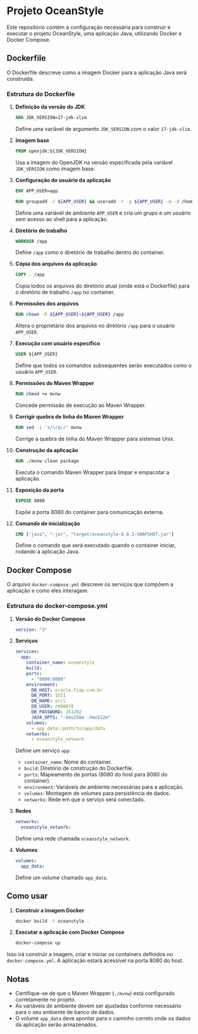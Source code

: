 # Projeto OceanStyle

Este repositório contém a configuração necessária para construir e executar o projeto OceanStyle, uma aplicação Java, utilizando Docker e Docker Compose.

## Dockerfile

O Dockerfile descreve como a imagem Docker para a aplicação Java será construída.

### Estrutura do Dockerfile

1. **Definição da versão do JDK**

   ```Dockerfile
   ARG JDK_VERSION=17-jdk-slim
   ```

   Define uma variável de argumento `JDK_VERSION` com o valor `17-jdk-slim`.

2. **Imagem base**

   ```Dockerfile
   FROM openjdk:${JDK_VERSION}
   ```

   Usa a imagem do OpenJDK na versão especificada pela variável `JDK_VERSION` como imagem base.

3. **Configuração do usuário da aplicação**

   ```Dockerfile
   ENV APP_USER=app

   RUN groupadd -r ${APP_USER} && useradd -r -g ${APP_USER} -m -d /home/${APP_USER} -s /sbin/nologin ${APP_USER}
   ```

   Define uma variável de ambiente `APP_USER` e cria um grupo e um usuário sem acesso ao shell para a aplicação.

4. **Diretório de trabalho**

   ```Dockerfile
   WORKDIR /app
   ```

   Define `/app` como o diretório de trabalho dentro do container.

5. **Cópia dos arquivos da aplicação**

   ```Dockerfile
   COPY . /app
   ```

   Copia todos os arquivos do diretório atual (onde está o Dockerfile) para o diretório de trabalho `/app` no container.

6. **Permissões dos arquivos**

   ```Dockerfile
   RUN chown -R ${APP_USER}:${APP_USER} /app
   ```

   Altera o proprietário dos arquivos no diretório `/app` para o usuário `APP_USER`.

7. **Execução com usuário específico**

   ```Dockerfile
   USER ${APP_USER}
   ```

   Define que todos os comandos subsequentes serão executados como o usuário `APP_USER`.

8. **Permissões do Maven Wrapper**

   ```Dockerfile
   RUN chmod +x mvnw
   ```

   Concede permissão de execução ao Maven Wrapper.

9. **Corrigir quebra de linha do Maven Wrapper**

   ```Dockerfile
   RUN sed -i 's/\r$//' mvnw
   ```

   Corrige a quebra de linha do Maven Wrapper para sistemas Unix.

10. **Construção da aplicação**

    ```Dockerfile
    RUN ./mvnw clean package
    ```

    Executa o comando Maven Wrapper para limpar e empacotar a aplicação.

11. **Exposição da porta**

    ```Dockerfile
    EXPOSE 8080
    ```

    Expõe a porta 8080 do container para comunicação externa.

12. **Comando de inicialização**
    ```Dockerfile
    CMD ["java", "-jar", "target/oceanstyle-0.0.1-SNAPSHOT.jar"]
    ```
    Define o comando que será executado quando o container iniciar, rodando a aplicação Java.

## Docker Compose

O arquivo `docker-compose.yml` descreve os serviços que compõem a aplicação e como eles interagem.

### Estrutura do docker-compose.yml

1. **Versão do Docker Compose**

   ```yaml
   version: "3"
   ```

2. **Serviços**

   ```yaml
   services:
     app:
       container_name: oceanstyle
       build: .
       ports:
         - "8080:8080"
       environment:
         DB_HOST: oracle.fiap.com.br
         DB_PORT: 1521
         DB_NAME: orcl
         DB_USER: rm98078
         DB_PASSWORD: 261202
         JAVA_OPTS: "-Xms256m -Xmx512m"
       volumes:
         - app_data:/path/to/app/data
       networks:
         - oceanstyle_network
   ```

   Define um serviço `app`:

   - `container_name`: Nome do container.
   - `build`: Diretório de construção do Dockerfile.
   - `ports`: Mapeamento de portas (8080 do host para 8080 do container).
   - `environment`: Variáveis de ambiente necessárias para a aplicação.
   - `volumes`: Montagem de volumes para persistência de dados.
   - `networks`: Rede em que o serviço será conectado.

3. **Redes**

   ```yaml
   networks:
     oceanstyle_network:
   ```

   Define uma rede chamada `oceanstyle_network`.

4. **Volumes**
   ```yaml
   volumes:
     app_data:
   ```
   Define um volume chamado `app_data`.

## Como usar

1. **Construir a imagem Docker**

   ```sh
   docker build -t oceanstyle .
   ```

2. **Executar a aplicação com Docker Compose**
   ```sh
   docker-compose up
   ```

Isso irá construir a imagem, criar e iniciar os containers definidos no `docker-compose.yml`. A aplicação estará acessível na porta 8080 do host.

## Notas

- Certifique-se de que o Maven Wrapper (`./mvnw`) está configurado corretamente no projeto.
- As variáveis de ambiente devem ser ajustadas conforme necessário para o seu ambiente de banco de dados.
- O volume `app_data` deve apontar para o caminho correto onde os dados da aplicação serão armazenados.
